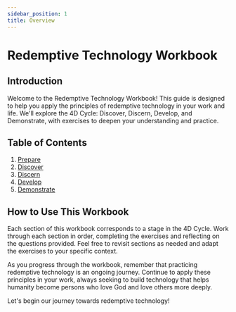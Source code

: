 ```yaml
---
sidebar_position: 1
title: Overview
---
```


# Redemptive Technology Workbook

## Introduction

Welcome to the Redemptive Technology Workbook! This guide is designed to help you apply the principles of redemptive technology in your work and life. We'll explore the 4D Cycle: Discover, Discern, Develop, and Demonstrate, with exercises to deepen your understanding and practice.

## Table of Contents

1. [Prepare](prepare/intro)
1. [Discover](discover/intro)
1. [Discern](discern/intro)
1. [Develop](develop/intro)
1. [Demonstrate](demonstrate/intro)

## How to Use This Workbook

Each section of this workbook corresponds to a stage in the 4D Cycle. Work through each section in order, completing the exercises and reflecting on the questions provided. Feel free to revisit sections as needed and adapt the exercises to your specific context.

As you progress through the workbook, remember that practicing redemptive technology is an ongoing journey. Continue to apply these principles in your work, always seeking to build technology that helps humanity become persons who love God and love others more deeply.

Let's begin our journey towards redemptive technology!
